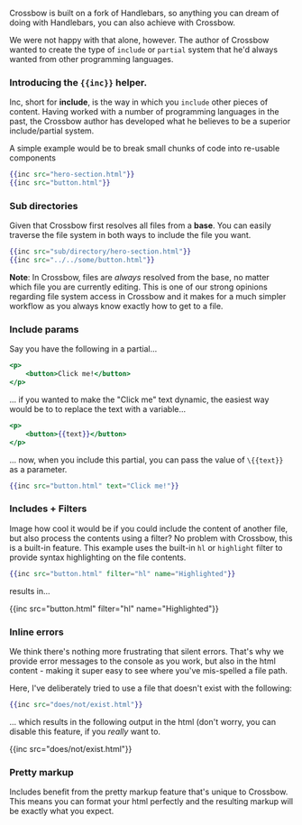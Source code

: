 Crossbow is built on a fork of Handlebars, so anything you can dream of
doing with Handlebars, you can also achieve with Crossbow.
  
We were not happy with that alone, however. The author of Crossbow wanted
to create the type of `include` or `partial` system that he'd always 
wanted from other programming languages.

### Introducing the <code>\{{inc}}</code> helper.

Inc, short for **include**, is the way in which you `include`
other pieces of content. Having worked with a number of programming languages
in the past, the Crossbow author has developed what he believes to be a 
 superior include/partial system.
 
A simple example would be to break small chunks of code into re-usable components


```hbs
{{inc src="hero-section.html"}}
{{inc src="button.html"}}
```

### Sub directories

Given that Crossbow first resolves all files from a **base**. You can 
easily traverse the file system in both ways to include the file you want.
 
```hbs
{{inc src="sub/directory/hero-section.html"}}
{{inc src="../../some/button.html"}}
```

**Note**: In Crossbow, files are *always* resolved from the 
 base, no matter which file you are currently editing. This is one of our 
 strong opinions regarding file system access in Crossbow and it 
 makes for a much simpler workflow as you always know exactly how to get 
 to a file.
  
### Include params

Say you have the following in a partial... 

```hbs
<p>
    <button>Click me!</button>
</p>
```

... if you wanted to make the "Click me" text dynamic, the easiest way 
would be to to replace the text with a variable...

```hbs
<p>
    <button>{{text}}</button>
</p>
```

... now, when you include this partial, you can pass the value of `\{{text}}`
 as a parameter.

```hbs
{{inc src="button.html" text="Click me!"}}
```

### Includes + Filters
Image how cool it would be if you could include the content of another
file, but also process the contents using a filter? No problem with Crossbow, 
this is a built-in feature. This example uses the built-in `hl` or `highlight`
filter to provide syntax highlighting on the file contents.

```hbs
{{inc src="button.html" filter="hl" name="Highlighted"}}
```

results in...

{{inc src="button.html" filter="hl" name="Highlighted"}}

### Inline errors

We think there's nothing more frustrating that silent errors. That's 
why we provide error messages to the console as you work, but also in the
html content - making it super easy to see where you've mis-spelled a file
path.

Here, I've deliberately tried to use a file that doesn't exist with the 
following: 

```hbs
{{inc src="does/not/exist.html"}}
```

... which results in the following output in the html (don't worry, you 
can disable this feature, if you *really* want to.

{{inc src="does/not/exist.html"}}


### Pretty markup

Includes benefit from the pretty markup feature that's unique to Crossbow.
This means you can format your html perfectly and the resulting markup will
be exactly what you expect.